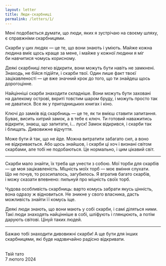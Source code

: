 ```yaml
---
layout: letter
title: Люди-скарбниці
permalink: /letters/1/
---
```


Мені подобається думати, що люди, яких я зустрічаю на своєму шляху, є справжніми скарбницями.

Скарби у цих людях — це те, що вони знають і уміють. Майже кожна людина вміє щось краще за мене, і майже у кожної людини я міг би навчитися чомусь корисному.

Деякі скарбниці легко відкрити, вони можуть бути навіть не замкнені. Знаходь, не бійся підійти, і скарби твої. Один лише факт твоєї зацікавленості — це вже значний крок до того, що ти знайдеш щось дорогоцінне.

Найцінніші скарби знаходити складніше. Вони можуть бути заховані на далекому острові, вкриті товстим шаром бруду, і можуть просто так не даватися. Все як у пригодницьких книгах і кіно.

Ключі до замків від скарбниць — це те, як ти вмієш ставити запитання. Буває, висить хитрий замок, а в тебе є ключ. Ти готовий наважитись відкрити, знаєш, що запитати, і... луск! Замок відкрився, і скарби так і блищать. Дивовижне відчуття.

Може бути й так, що не йде. Можна витратити забагато сил, а воно не відкривається. Або щось знайшов, і скарби ці хоч і визнані світом скарбами, але тобі не подобаються. Це нормально, і цим цікавий світ.

* * *

Скарби мало знайти, їх треба ще унести з собою. Мої торби для скарбів — це моя зацікавленість. Міцність моїх торб — моє вміння слухати. Що не почув, то розсипалось, загубилось. Я втратив багато скарбів, і можу сказати впевнено: пильнуй про міцність своїх торб.

Чудова особливість скарбниць: варто комусь забрати якусь цінність, вона одразу ж відновиться. Не зникне у свого власника, дасть можливість знайти її комусь іще.

Деякі люди знають, що вони мають у собі скарби, і самі діляться ними. Такі люди знаходять найцінніше в собі, шліфують і глянцюють, а потім дарують світові. Цінуй таких людей.

* * *

Бажаю тобі знаходити дивовижні скарби! А ще бути для інших скарбницями, які буде надзвичайно радісно відкривати.

\
Твій тато\
7 лютого 2024
